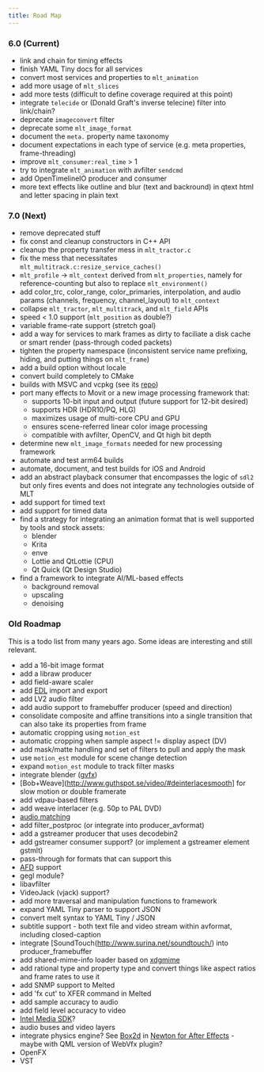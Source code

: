 ```yaml
---
title: Road Map
---
```


### 6.0 (Current)

* link and chain for timing effects
* finish YAML Tiny docs for all services 
* convert most services and properties to `mlt_animation`
* add more usage of `mlt_slices`
* add more tests (difficult to define coverage required at this point)
* integrate `telecide` or (Donald Graft's inverse telecine) filter into link/chain?
* deprecate `imageconvert` filter
* deprecate some `mlt_image_format`
* document the `meta.` property name taxonomy
* document expectations in each type of service (e.g. meta properties, frame-threading)
* improve `mlt_consumer:real_time` > 1
* try to integrate `mlt_animation` with avfilter `sendcmd`
* add OpenTimelineIO producer and consumer
* more text effects like outline and blur (text and backround) in qtext html and letter spacing in plain text

### 7.0 (Next)

* remove deprecated stuff
* fix const and cleanup constructors in C++ API
* cleanup the property transfer mess in `mlt_tractor.c`
* fix the mess that necessitates `mlt_multitrack.c:resize_service_caches()`
* `mlt_profile` -&gt; `mlt_context` derived from `mlt_properties`, namely for reference-counting but also to replace `mlt_environment()`
* add color_trc, color_range, color_primaries, interpolation, and audio params (channels, frequency, channel_layout) to `mlt_context`
* collapse `mlt_tractor`, `mlt_multitrack`, and `mlt_field` APIs
* speed &lt; 1.0 support (`mlt_position` as double?)
* variable frame-rate support (stretch goal)
* add a way for services to mark frames as dirty to faciliate a disk cache or smart render (pass-through coded packets)
* tighten the property namespace (inconsistent service name prefixing, hiding, and putting things on `mlt_frame`)
* add a build option without locale
* convert build completely to CMake
* builds with MSVC and vcpkg (see its [repo](https://repology.org/projects/?inrepo=vcpkg))
* port many effects to Movit or a new image processing framework that:
  * supports 10-bit input and output (future support for 12-bit desired)
  * supports HDR (HDR10/PQ, HLG)
  * maximizes usage of multi-core CPU and GPU
  * ensures scene-referred linear color image processing
  * compatible with avfilter, OpenCV, and Qt high bit depth
* determine new `mlt_image_formats` needed for new processing framework
* automate and test arm64 builds
* automate, document, and test builds for iOS and Android
* add an abstract playback consumer that encompasses the logic of `sdl2` but only fires events and does not integrate any
  technologies outside of MLT
* add support for timed text
* add support for timed data
* find a strategy for integrating an animation format that is well supported by tools and stock assets:
  * blender
  * Krita
  * enve
  * Lottie and QtLottie (CPU)
  * Qt Quick (Qt Design Studio)
* find a framework to integrate AI/ML-based effects
  * background removal
  * upscaling
  * denoising
 
### Old Roadmap

This is a todo list from many years ago. Some ideas are interesting and still relevant.

* add a 16-bit image format 
* add a libraw producer
* add field-aware scaler 
* add [EDL]([http://www.edlmax.com/EdlMaxHelp/Edl/maxguide.html) import and export
* add LV2 audio filter
* add audio support to framebuffer producer (speed and direction)
* consolidate composite and affine transitions into a single transition that can also take its properties from frame
* automatic cropping using `motion_est`
* automatic cropping when sample aspect != display aspect (DV) 
* add mask/matte handling and set of filters to pull and apply the mask
* use `motion_est` module for scene change detection
* expand `motion_est` module to track filter masks 
* integrate blender ([gvfx](http://gvfx.blogspot.com/))
* [Bob+Weave](http://www.guthspot.se/video/#deinterlacesmooth] for slow motion or double framerate
* add vdpau-based filters
* add weave interlacer (e.g. 50p to PAL DVD)
* [audio
matching](http://bemasc.net/wordpress/2011/07/26/an-auto-aligner-for-pitivi/)
* add filter_postproc (or integrate into producer_avformat)
* add a gstreamer producer that uses decodebin2 
* add gstreamer consumer support? (or implement a gstreamer element gstmlt)
* pass-through for formats that can support this
* [AFD](http://en.wikipedia.org/wiki/Active_Format_Description) support
* gegl module? 
* libavfilter
* VideoJack (vjack) support? 
* add more traversal and manipulation functions to framework 
* expand YAML Tiny parser to support JSON 
* convert melt syntax to YAML Tiny / JSON
* subtitle support - both text file and video stream within avformat, including closed-caption 
* integrate [SoundTouch(http://www.surina.net/soundtouch/) into producer_framebuffer 
* add shared-mime-info loader based on [xdgmime](http://webcvs.freedesktop.org/mime/xdgmime/)
* add rational type and property type and convert things like aspect ratios and frame rates to use it
* add SNMP support to Melted 
* add 'fx cut' to XFER command in Melted 
* add sample accuracy to audio
* add field level accuracy to video 
* [Intel Media SDK](http://software.intel.com/en-us/articles/media/)?
* audio buses and video layers 
* integrate physics engine? See [Box2d](http://code.google.com/p/box2d/) in
  [Newton for After Effects](http://www.studiodaily.com/studiomonthly/news/Newton-the-First-Physics-Engine-for-After-Effects_13207.html) -
  maybe with QML version of WebVfx plugin?
* OpenFX
* VST
  